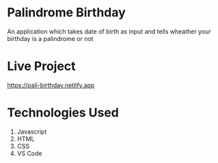 # Palindrome Birthday
 
 An application which takes date of birth as input and tells wheather your birthday is a palindrome or not
 
# Live Project
https://pali-birthday.netlify.app

# Technologies Used
1. Javascript
2. HTML
3. CSS
4. VS Code
